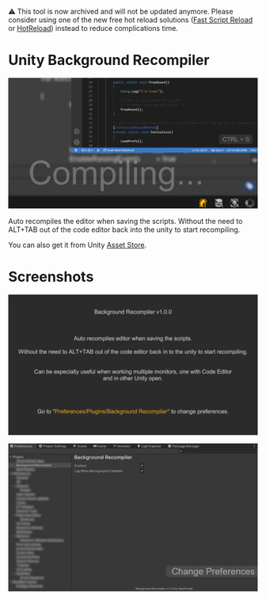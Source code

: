⚠ This tool is now archived and will not be updated anymore. Please consider using one of the new free hot reload solutions ([Fast Script Reload](https://assetstore.unity.com/packages/tools/utilities/fast-script-reload-239351) or [HotReload](hotreload.net)) instead to reduce complications time.

# Unity Background Recompiler

![](Images~/Media.jpg)

Auto recompiles the editor when saving the scripts. Without the need to ALT+TAB out of the code editor back into the unity to start recompiling.

You can also get it from Unity [Asset Store](https://u3d.as/2W4H).

# Screenshots

![](Images~/Screenshot_01.jpg)

![](Images~/Screenshot_02.jpg)
